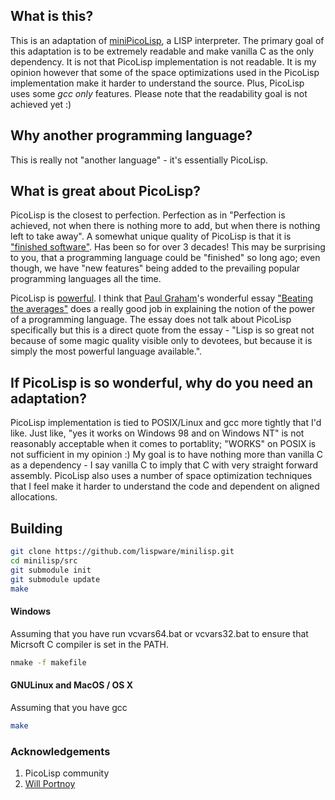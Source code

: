 ## What is this?

This is an adaptation of [miniPicoLisp](https://picolisp.com/wiki/?embedded), a LISP interpreter. The primary goal of this adaptation is to be extremely readable and make vanilla C as the only dependency. It is not that PicoLisp implementation is not readable. It is my opinion however that some of the space optimizations used in the PicoLisp implementation make it harder to understand the source. Plus, PicoLisp uses some _gcc only_ features. Please note that the readability goal is not achieved yet :)

## Why another programming language?

This is really not "another language" - it's essentially PicoLisp. 

## What is great about PicoLisp?

PicoLisp is the closest to perfection. Perfection as in "Perfection is achieved, not when there is nothing more to add, but when there is nothing left to take away". A somewhat unique quality of PicoLisp is that it is ["finished software"](http://www.beneroth.ch/pil/picolisp-is-finished.html). Has been so for over 3 decades! This may be surprising to you, that a programming language could be "finished" so long ago; even though, we have "new features" being added to the prevailing popular programming languages all the time. 

PicoLisp is [powerful](https://picolisp.com/wiki/?pros-and-cons). I think that [Paul Graham](https://twitter.com/paulg)'s  wonderful essay ["Beating the averages"](http://www.paulgraham.com/avg.html) does a really good job in explaining the notion of the power of a programming language. The essay does not talk about PicoLisp specifically but this is a direct quote from the essay - "Lisp is so great not because of some magic quality visible only to devotees, but because it is simply the most powerful language available.".

## If PicoLisp is so wonderful, why do you need an adaptation?

PicoLisp implementation is tied to POSIX/Linux and gcc more tightly that I'd like. Just like, "yes it works on Windows 98 and on Windows NT" is not reasonably acceptable when it comes to portablity; "WORKS" on POSIX is not sufficient in my opinion :) My goal is to have nothing more than vanilla C as a dependency - I say vanilla C to imply that C with very straight forward assembly. PicoLisp also uses a number of space optimization techniques that I feel make it harder to understand the code and dependent on aligned allocations.

## Building


```bash
git clone https://github.com/lispware/minilisp.git
cd minilisp/src
git submodule init
git submodule update
make
```

#### Windows

Assuming that you have run vcvars64.bat or vcvars32.bat to ensure that Micrsoft C compiler is set in the PATH.
```bash
nmake -f makefile
```

#### GNULinux and MacOS / OS X

Assuming that you have gcc
```bash
make
```

### Acknowledgements

1. PicoLisp community
2. [Will Portnoy](https://github.com/willportnoy)
